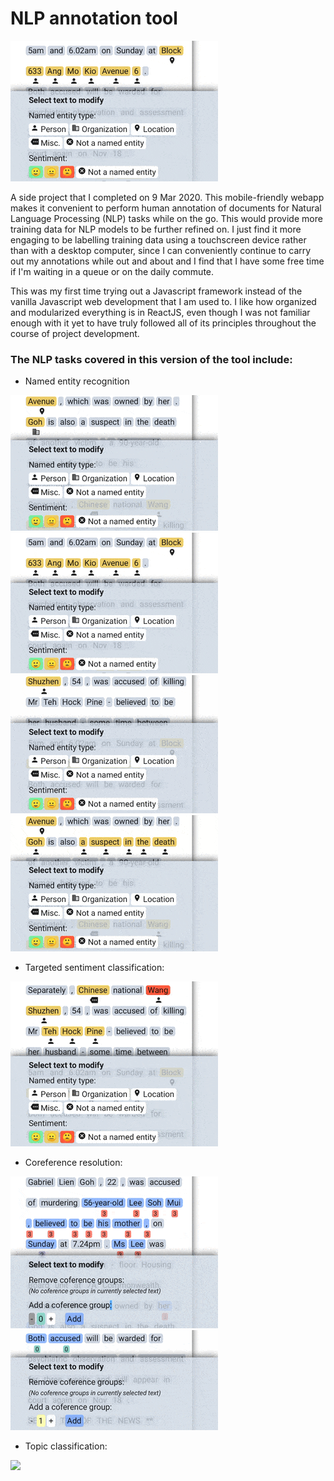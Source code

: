 # NLP annotation tool

<img src="src/assets/task1locationdrag-min.gif"/>

A side project that I completed on 9 Mar 2020. This mobile-friendly webapp makes it convenient to perform human annotation of documents for Natural Language Processing (NLP) tasks while on the go. This would provide more training data for NLP models to be further refined on. I just find it more engaging to be labelling training data using a touchscreen device rather than with a desktop computer, since I can conveniently continue to carry out my annotations while out and about and I find that I have some free time if I'm waiting in a queue or on the daily commute.

This was my first time trying out a Javascript framework instead of the vanilla Javascript web development that I am used to. I like how organized and modularized everything is in ReactJS, even though I was not familiar enough with it yet to have truly followed all of its principles throughout the course of project development.

### The NLP tasks covered in this version of the tool include:

- Named entity recognition

<img src="src/assets/task1persontap-min.gif"/>

<img src="src/assets/task1locationdrag-min.gif"/>

<img src="src/assets/task1newentity-min.gif"/>

<img src="src/assets/task1notentity-min.gif"/>

- Targeted sentiment classification:

<img src="src/assets/task1negative-min.gif"/>

- Coreference resolution:

<img src="src/assets/task2addtag-min.gif"/>

<img src="src/assets/task2removetag-min.gif"/>

- Topic classification:

<img src="src/assets/task4-min.gif"/>